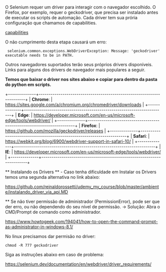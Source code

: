 O Selenium requer um driver para interagir com o navegador escolhido. O Firefox, por exemplo, requer o geckodriver, 
que precisa ser instalado antes de executar os scripts de automação.
Cada driver tem sua prória configuração que chamamos de capabilities.

[capabilities](https://selenium.dev/documentation/en/driver_idiosyncrasies/driver_specific_capabilities/)

O não cumprimento desta etapa causará um erro:
```
 selenium.common.exceptions.WebDriverException: Message: 'geckodriver' executable needs to be in PATH.
```

Outros navegadores suportados terão seus próprios drivers disponíveis. Links para alguns dos drivers de navegador mais populares a seguir.

**Temos que baixar o driver nos sites abaixo e copiar para dentro da pasta do python em scripts.**

+--------------+-----------------------------------------------------------------------+
| **Chrome**:  | https://sites.google.com/a/chromium.org/chromedriver/downloads        |
+--------------+-----------------------------------------------------------------------+
| **Edge**:    | https://developer.microsoft.com/en-us/microsoft-edge/tools/webdriver/ |
+--------------+-----------------------------------------------------------------------+
| **Firefox**: | https://github.com/mozilla/geckodriver/releases                       |
+--------------+-----------------------------------------------------------------------+
| **Safari**:  | https://webkit.org/blog/6900/webdriver-support-in-safari-10/          |
+--------------+-----------------------------------------------------------------------+
| **IE**:      | https://developer.microsoft.com/en-us/microsoft-edge/tools/webdriver/ |
+--------------+-----------------------------------------------------------------------+

** Instalando os Drivers ** - Caso tenha dificuldade em Instalar os Drivers temos uma segunda alternativa no link abaixo:

https://github.com/reinaldorossetti/udemy_my_course/blob/master/ambiente/instalando_driver_via_api.MD

** Se não tiver permissão de administrador (PermissionError), pode ser que der erro, ou não dependendo do seu nível de permissão.
-> Solução: Abra o CMD/Prompt de comando como administrador.

https://www.howtogeek.com/194041/how-to-open-the-command-prompt-as-administrator-in-windows-8.1/

No linux precisamos dar permisão no driver:
```
chmod -R 777 geckodriver
```

Siga as instruções abaixo em caso de problema:

https://selenium.dev/documentation/en/webdriver/driver_requirements/
